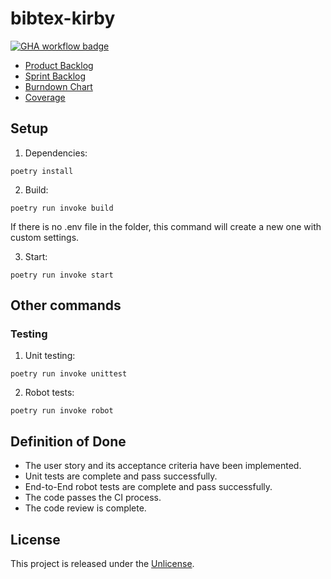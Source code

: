 # bibtex-kirby
[![GHA workflow badge](https://github.com/Uxusino/bibtex-kirby/workflows/CI/badge.svg)](https://github.com/Uxusino/bibtex-kirby/actions)

* [Product Backlog](https://docs.google.com/spreadsheets/d/1cU50iwuRWAjs2o86rISFNLVATdS2hZPp1eciziTLBD8/edit?gid=0#gid=0)
* [Sprint Backlog](https://github.com/users/Uxusino/projects/3/views/1)
* [Burndown Chart](https://docs.google.com/spreadsheets/d/1cU50iwuRWAjs2o86rISFNLVATdS2hZPp1eciziTLBD8/edit?gid=334129755#gid=334129755)
* [Coverage](https://github.com/Uxusino/bibtex-kirby/blob/main/src/tests/index.html)

## Setup

1. Dependencies:

```
poetry install
```

2. Build:

```
poetry run invoke build
```

If there is no .env file in the folder, this command will create a new one with custom settings.

3. Start:

```
poetry run invoke start
```

## Other commands

### Testing

1. Unit testing:

```
poetry run invoke unittest
```

2. Robot tests:

```
poetry run invoke robot
```

## Definition of Done
- The user story and its acceptance criteria have been implemented.
- Unit tests are complete and pass successfully.
- End-to-End robot tests are complete and pass successfully.
- The code passes the CI process.
- The code review is complete.

## License

This project is released under the [Unlicense](LICENSE).

